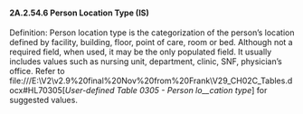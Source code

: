 #### 2A.2.54.6 Person Location Type (IS)

Definition: Person location type is the categorization of the person’s location defined by facility, building, floor, point of care, room or bed. Although not a required field, when used, it may be the only populated field. It usually includes values such as nursing unit, department, clinic, SNF, physician’s office. Refer to file:///E:\V2\v2.9%20final%20Nov%20from%20Frank\V29_CH02C_Tables.docx#HL70305[_User-defined Table 0305 - Person lo__cation type_] for suggested values.
